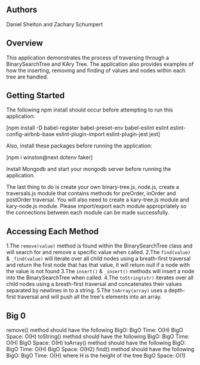## Authors
Daniel Shelton and Zachary Schumpert

## Overview
This application demonstrates the process of traversing through a BinarySearchTree and KAry Tree.  The application also provides examples of how the inserting, removing and finding of values and nodes within each tree are handled. 

## Getting Started

The following npm install should occur before attempting to run this application:

[npm install -D babel-register babel-preset-env babel-eslint eslint eslint-config-airbnb-base eslint-plugin-import eslint-plugin-jest jest]

Also, install these packages before running the application:

[npm i winston@next dotenv faker]

Install Mongodb and start your mongodb server before running the application.

The last thing to do is create your own binary-tree.js, node.js, create a traversals.js module that contains methods for preOrder, inOrder and postOrder traversal.  You will also need to create a kary-tree.js module and kary-node.js module.  Please import/export each module appropriately so the connections between each module can be made successfully.

## Accessing Each Method
1.The `remove(value)` method is found within the BinarySearchTree class and will search for and remove a specific value when called.
2.The `find(value)` & `_find(value)` will iterate over all child nodes using a breath-first traversal and return the first node that has that value, it will return null if a node with the value is not found
3.The `insert()` & `_insert()` methods will insert a node into the BinarySearchTree when called.
4.The `toString(str)` iterates over all child nodes using a breath-first traversal and concatenates their values separated by newlines in to a string.
5.The `toArray(array)` uses a depth-first traversal and will push all the tree's elements into an array.

## Big 0
remove() method should have the following BigO:
  BigO Time: O(H)
  BigO Space: O(H)
toString() method should have the following BigO:
  BigO Time: O(H)
  BigO Space: O(H)
toArray() method should have the following BigO:
  BigO Time: O(H)
  BigO Space: O(H2)
find() method should have the following BigO: 
 BigO Time: O(H) where H is the height of the tree
 BigO Space: O(1) 
